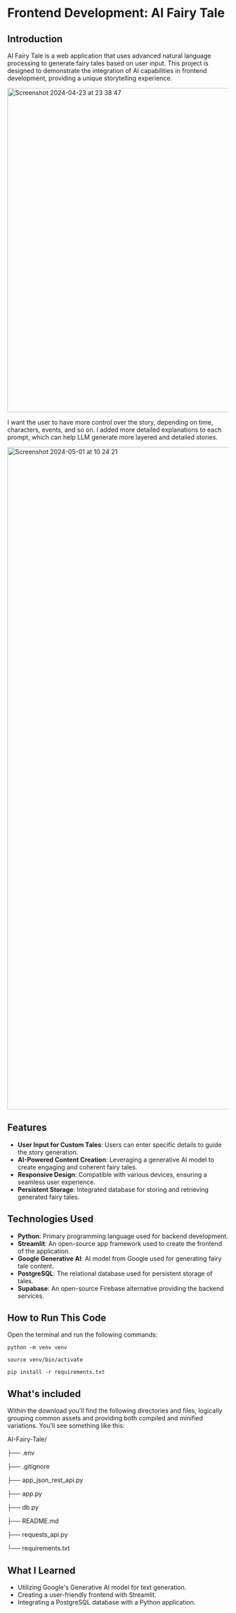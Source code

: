 # Frontend Development: AI Fairy Tale

## Introduction

AI Fairy Tale is a web application that uses advanced natural language processing to generate fairy tales based on user input. This project is designed to demonstrate the integration of AI capabilities in frontend development, providing a unique storytelling experience.

<img width="738" alt="Screenshot 2024-04-23 at 23 38 47" src="https://github.com/FenglyuLiu/TECHIN510-Lab5/assets/88125716/794e74e1-80c7-4167-98f8-e04feabdf028">

I want the user to have more control over the story, depending on time, characters, events, and so on. I added more detailed explanations to each prompt, which can help LLM generate more layered and detailed stories.

<img width="1507" alt="Screenshot 2024-05-01 at 10 24 21" src="https://github.com/FenglyuLiu/TECHIN510-Lab5-Lab6/assets/88125716/bf209d66-f4fc-4856-a792-8200dbf7be1f">


## Features

- **User Input for Custom Tales**: Users can enter specific details to guide the story generation.
- **AI-Powered Content Creation**: Leveraging a generative AI model to create engaging and coherent fairy tales.
- **Responsive Design**: Compatible with various devices, ensuring a seamless user experience.
- **Persistent Storage**: Integrated database for storing and retrieving generated fairy tales.


## Technologies Used

- **Python**: Primary programming language used for backend development.
- **Streamlit**: An open-source app framework used to create the frontend of the application.
- **Google Generative AI**: AI model from Google used for generating fairy tale content.
- **PostgreSQL**: The relational database used for persistent storage of tales.
- **Supabase**: An open-source Firebase alternative providing the backend services.


## How to Run This Code
Open the terminal and run the following commands:

    python -m venv venv
    
    source venv/bin/activate
    
    pip install -r requirements.txt


## What's included

Within the download you'll find the following directories and files, logically grouping common assets and providing both compiled and minified variations. You'll see something like this:

AI-Fairy-Tale/

├── .env

├── .gitignore

├── app_json_rest_api.py

├── app.py

├── db.py

├── README.md

├── requests_api.py

└── requirements.txt


## What I Learned

- Utilizing Google's Generative AI model for text generation.
- Creating a user-friendly frontend with Streamlit.
- Integrating a PostgreSQL database with a Python application.
